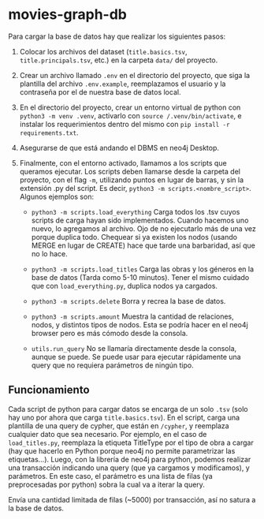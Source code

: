 # movies-graph-db

Para cargar la base de datos hay que realizar los siguientes pasos:

1. Colocar los archivos del dataset (`title.basics.tsv`, `title.principals.tsv`, etc.) en la carpeta `data/` del proyecto.

2. Crear un archivo llamado `.env` en el directorio del proyecto, que siga la plantilla del archivo `.env.example`, reemplazamos el usuario y la contraseña por el de nuestra base de datos local.

3. En el directorio del proyecto, crear un entorno virtual de python con `python3 -m venv .venv`, activarlo con `source /.venv/bin/activate`, e instalar los requerimientos dentro del mismo con `pip install -r requirements.txt`.

4. Asegurarse de que está andando el DBMS en neo4j Desktop.

5. Finalmente, con el entorno activado, llamamos a los scripts que queramos ejecutar. Los scripts deben llamarse desde la carpeta del proyecto, con el flag `-m`, utilizando puntos en lugar de barras, y sin la extensión .py del script. Es decir, `python3 -m scripts.<nombre_script>`. Algunos ejemplos son:

    - `python3 -m scripts.load_everything` Carga todos los .tsv cuyos scripts de carga hayan sido implementados. Cuando hacemos uno nuevo, lo agregamos al archivo. Ojo de no ejecutarlo más de una vez porque duplica todo. Chequear si ya existen los nodos  (usando MERGE en lugar de CREATE) hace que tarde una barbaridad, así que no lo hace.

    - `python3 -m scripts.load_titles` Carga las obras y los géneros en la base de datos (Tarda como 5-10 minutos). Tener el mismo cuidado que con `load_everything.py`, duplica nodos ya cargados.

    - `python3 -m scripts.delete` Borra y recrea la base de datos.

    - `python3 -m scripts.amount` Muestra la cantidad de relaciones, nodos, y distintos tipos de nodos. Esta se podría hacer en el neo4j browser pero es más cómodo desde la consola.

    - `utils.run_query` No se llamaría directamente desde la consola, aunque se puede. Se puede usar para ejecutar rápidamente una query que no requiera parámetros de ningún tipo.

## Funcionamiento

Cada script de python para cargar datos se encarga de un solo `.tsv` (solo hay uno por ahora que carga `title.basics.tsv`). En el script, carga una plantilla de una query de cypher, que están en `/cypher`, y reemplaza cualquier dato que sea necesario. Por ejemplo, en el caso de `load_titles.py`, reemplaza la etiqueta TitleType por el tipo de obra a cargar (hay que hacerlo en Python porque neo4j no permite parametrizar las etiquetas...). Luego, con la librería de neo4j para python, podemos realizar una transacción indicando una query (que ya cargamos y modificamos), y parámetros. En este caso, el parámetro es una lista de filas (ya preprocesadas por python) sobra la cual va a iterar la query.

Envía una cantidad limitada de filas (~5000) por transacción, así no satura a la base de datos.
